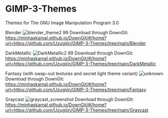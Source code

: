 # GIMP-3-Themes
Themes for The GNU Image Manipulation Program 3.0

Blender
![blender_theme2 99](https://github.com/Uzugijin/GIMP-3-Themes/assets/116717813/2f33f1b2-9b7d-45ca-a261-09d03d310061)
Download through DownGit: https://minhaskamal.github.io/DownGit/#/home?url=https://github.com/Uzugijin/GIMP-3-Themes/tree/main/Blender

DarkMetallic
![DarkMetallic2 99](https://github.com/Uzugijin/GIMP-3-Themes/assets/116717813/ba324ec3-055c-457d-a40d-b4c1331e8bfc)
Download through DownGit: https://minhaskamal.github.io/DownGit/#/home?url=https://github.com/Uzugijin/GIMP-3-Themes/tree/main/DarkMetallic

Fantasy (with swap-out textures and secret light theme variant)
![unknown](https://github.com/Uzugijin/GIMP-3-Themes/assets/116717813/8bc00b90-92d3-45f7-ab2e-bd180aebd176)
Download through DownGit: https://minhaskamal.github.io/DownGit/#/home?url=https://github.com/Uzugijin/GIMP-3-Themes/tree/main/Fantasy

Graycast
![graycast_screenshot](https://github.com/Uzugijin/GIMP-3-Themes/assets/116717813/d5779c1c-abde-4c1f-a1d0-f028e7e81d71)
Download through DownGit: https://minhaskamal.github.io/DownGit/#/home?url=https://github.com/Uzugijin/GIMP-3-Themes/tree/main/Graycast

